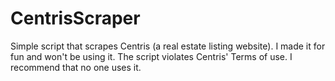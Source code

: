 # CentrisScraper

Simple script that scrapes Centris (a real estate listing website).
I made it for fun and won't be using it. The script violates Centris' Terms of use. I recommend that no one uses it.
